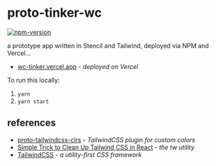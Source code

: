 # proto-tinker-wc

[![npm-version](https://badge.fury.io/js/proto-tinker-wc.svg)](//npmjs.com/package/proto-tinker-wc)

a prototype app written in Stencil and Tailwind, deployed via NPM and Vercel...

- [wc-tinker.vercel.app][wc-tinker] - _deployed on Vercel_

To run this locally:

1. `yarn`
2. `yarn start`

## references

- [proto-tailwindcss-clrs][clrs-tw] - _TailwindCSS plugin for custom colors_
- [Simple Trick to Clean Up Tailwind CSS in React][tw-trick] - _the tw utility_
- [TailwindCSS][tailwind-css] - _a utility-first CSS framework_




[wc-tinker]: https://wc-tinker.vercel.app
[clrs-tw]: https://github.com/eswat2/proto-tailwindcss-clrs
[tw-trick]: https://www.skies.dev/tailwind-react-trick
[tailwind-css]: https://tailwindcss.com
